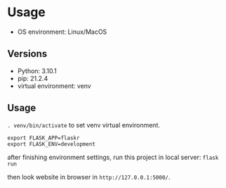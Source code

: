 # Usage
- OS environment: Linux/MacOS
## Versions
- Python: 3.10.1
- pip: 21.2.4 
- virtual environment: venv

## Usage
`. venv/bin/activate` to set venv virtual environment.
```
export FLASK_APP=flaskr
export FLASK_ENV=development
```
after finishing environment settings, run this project in local server:
`flask run`

then look website in browser in `http://127.0.0.1:5000/`.

